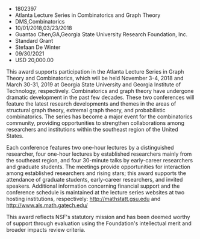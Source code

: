 
* 1802397
* Atlanta Lecture Series in Combinatorics and Graph Theory
* DMS,Combinatorics
* 10/01/2018,03/23/2018
* Guantao Chen,GA,Georgia State University Research Foundation, Inc.
* Standard Grant
* Stefaan De Winter
* 09/30/2021
* USD 20,000.00

This award supports participation in the Atlanta Lecture Series in Graph Theory
and Combinatorics, which will be held November 3-4, 2018 and March 30-31, 2019
at Georgia State University and Georgia Institute of Technology, respectively.
Combinatorics and graph theory have undergone dramatic development in the past
few decades. These two conferences will feature the latest research developments
and themes in the areas of structural graph theory, extremal graph theory, and
probabilistic combinatorics. The series has become a major event for the
combinatorics community, providing opportunities to strengthen collaborations
among researchers and institutions within the southeast region of the United
States.

Each conference features two one-hour lectures by a distinguished researcher,
four one-hour lectures by established researchers mainly from the southeast
region, and four 30-minute talks by early-career researchers and graduate
students. The meetings provide opportunities for interaction among established
researchers and rising stars; this award supports the attendance of graduate
students, early-career researchers, and invited speakers. Additional information
concerning financial support and the conference schedule is maintained at the
lecture series websites at two hosting institutions, respectively:
http://mathstatt.gsu.edu and http://www.als.math.gatech.edu/

This award reflects NSF's statutory mission and has been deemed worthy of
support through evaluation using the Foundation's intellectual merit and broader
impacts review criteria.
